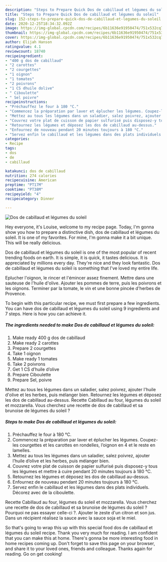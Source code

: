 ```yaml
---
description: "Steps to Prepare Quick Dos de cabillaud et légumes du soleil"
title: "Steps to Prepare Quick Dos de cabillaud et légumes du soleil"
slug: 152-steps-to-prepare-quick-dos-de-cabillaud-et-legumes-du-soleil
date: 2020-12-25T18:34:32.092Z
image: https://img-global.cpcdn.com/recipes/6b11636e91950474/751x532cq70/dos-de-cabillaud-et-legumes-du-soleil-photo-principale-de-la-recette.jpg
thumbnail: https://img-global.cpcdn.com/recipes/6b11636e91950474/751x532cq70/dos-de-cabillaud-et-legumes-du-soleil-photo-principale-de-la-recette.jpg
cover: https://img-global.cpcdn.com/recipes/6b11636e91950474/751x532cq70/dos-de-cabillaud-et-legumes-du-soleil-photo-principale-de-la-recette.jpg
author: Elijah Hanson
ratingvalue: 4.1
reviewcount: 18740
recipeingredient:
- "400 g dos de cabillaud"
- "2 carottes"
- "2 courgettes"
- "1 oignon"
- "1 tomates"
- "2 poivrons"
- "1 CS dhuile dolive"
- " Ciboulette"
- " Sel poivre"
recipeinstructions:
- "Préchauffez le four à 180 °C."
- "Commencez la préparation par laver et éplucher les légumes. Coupez-les courgettes et les carottes en rondelles, l’oignon en 4 et le reste en lamelles."
- "Mettez au tous les légumes dans un saladier, salez poivrez, ajouter l’huile d’olive et les herbes, puis mélanger bien."
- "Couvrez votre plat de cuisson de papier sulfurisé puis disposez-y tous les légumes et mettre à cuire pendant 20 minutes toujours à 180 °C."
- "Retournez les légumes et déposez les dos de cabillaud au-dessus."
- "Enfournez de nouveau pendant 20 minutes toujours à 180 °C."
- "Servez enfin le cabillaud et les légumes dans des plats individuels. Décorez avec de la ciboulette."
categories:
- Recipe
tags:
- dos
- de
- cabillaud

katakunci: dos de cabillaud 
nutrition: 274 calories
recipecuisine: American
preptime: "PT17M"
cooktime: "PT38M"
recipeyield: "4"
recipecategory: Dinner

---
```



![Dos de cabillaud et légumes du soleil](https://img-global.cpcdn.com/recipes/6b11636e91950474/751x532cq70/dos-de-cabillaud-et-legumes-du-soleil-photo-principale-de-la-recette.jpg)

Hey everyone, it's Louise, welcome to my recipe page. Today, I'm gonna show you how to prepare a distinctive dish, dos de cabillaud et légumes du soleil. It is one of my favorites. For mine, I'm gonna make it a bit unique. This will be really delicious.

Dos de cabillaud et légumes du soleil is one of the most popular of recent trending foods on earth. It is simple, it is quick, it tastes delicious. It is appreciated by millions every day. They're nice and they look fantastic. Dos de cabillaud et légumes du soleil is something that I've loved my entire life.

Eplucher l&#39;oignon, le rincer et l&#39;émincer assez finement. Mettre dans une sauteuse de l&#39;huile d&#39;olive. Ajouter les pommes de terre, puis les poivrons et les oignons. Terminer par la tomate, le vin et une bonne pincée d&#39;herbes de Provence.


To begin with this particular recipe, we must first prepare a few ingredients. You can have dos de cabillaud et légumes du soleil using 9 ingredients and 7 steps. Here is how you can achieve it.

<!--inarticleads1-->

##### The ingredients needed to make Dos de cabillaud et légumes du soleil:

1. Make ready 400 g dos de cabillaud
1. Make ready 2 carottes
1. Prepare 2 courgettes
1. Take 1 oignon
1. Make ready 1 tomates
1. Take 2 poivrons
1. Get 1 CS d’huile d’olive
1. Prepare  Ciboulette
1. Prepare  Sel, poivre


Mettez au tous les légumes dans un saladier, salez poivrez, ajouter l&#39;huile d&#39;olive et les herbes, puis mélanger bien. Retournez les légumes et déposez les dos de cabillaud au-dessus. Recette Cabillaud au four, légumes du soleil et mozzarella. Vous cherchez une recette de dos de cabillaud et sa brunoise de légumes du soleil ? 

<!--inarticleads2-->

##### Steps to make Dos de cabillaud et légumes du soleil:

1. Préchauffez le four à 180 °C.
1. Commencez la préparation par laver et éplucher les légumes. Coupez-les courgettes et les carottes en rondelles, l’oignon en 4 et le reste en lamelles.
1. Mettez au tous les légumes dans un saladier, salez poivrez, ajouter l’huile d’olive et les herbes, puis mélanger bien.
1. Couvrez votre plat de cuisson de papier sulfurisé puis disposez-y tous les légumes et mettre à cuire pendant 20 minutes toujours à 180 °C.
1. Retournez les légumes et déposez les dos de cabillaud au-dessus.
1. Enfournez de nouveau pendant 20 minutes toujours à 180 °C.
1. Servez enfin le cabillaud et les légumes dans des plats individuels. Décorez avec de la ciboulette.


Recette Cabillaud au four, légumes du soleil et mozzarella. Vous cherchez une recette de dos de cabillaud et sa brunoise de légumes du soleil ? Pourquoi ne pas essayer celle-ci ?. Ajouter le zeste d&#39;un citron et son jus. Dans un récipient réalisez la sauce avec la sauce soja et le miel. 

So that's going to wrap this up with this special food dos de cabillaud et légumes du soleil recipe. Thank you very much for reading. I am confident that you can make this at home. There's gonna be more interesting food in home recipes coming up. Don't forget to save this page on your browser, and share it to your loved ones, friends and colleague. Thanks again for reading. Go on get cooking!
